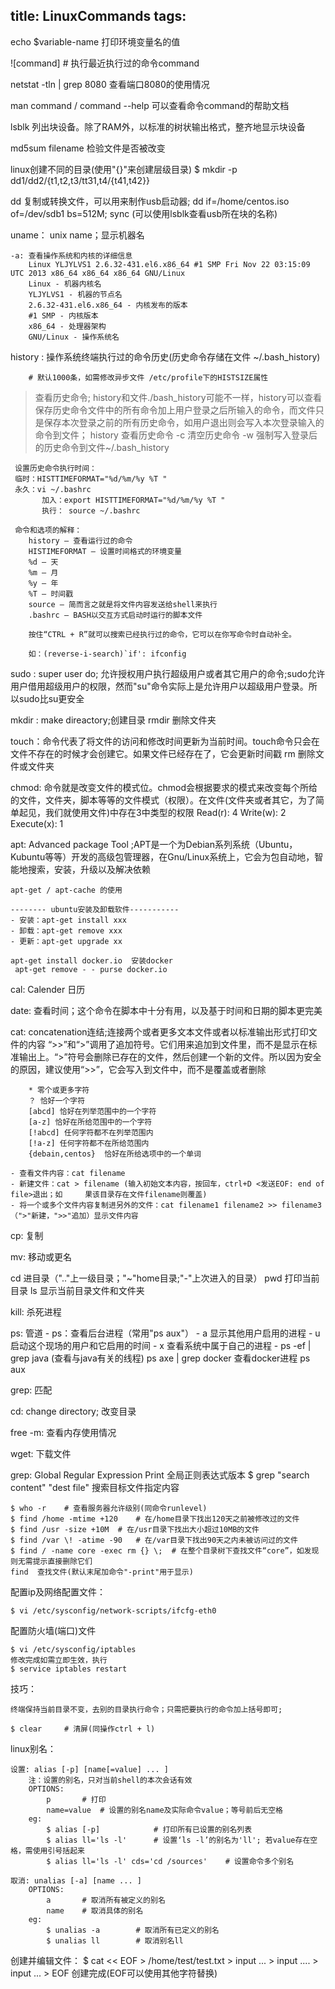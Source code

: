 title: LinuxCommands
tags:
---

echo $variable-name   打印环境变量名的值

![command]  	# 执行最近执行过的命令command

netstat -tln | grep 8080 查看端口8080的使用情况

man command / command --help 可以查看命令command的帮助文档

lsblk 列出块设备。除了RAM外，以标准的树状输出格式，整齐地显示块设备

md5sum filename 检验文件是否被改变

linux创建不同的目录(使用"{}"来创建层级目录) 
$ mkdir -p dd1/dd2/{t1,t2,t3/tt31,t4/{t41,t42}}

dd 复制或转换文件，可以用来制作usb启动器; dd if=/home/centos.iso of=/dev/sdb1 bs=512M; sync (可以使用lsblk查看usb所在块的名称)

uname： unix name；显示机器名

	-a: 查看操作系统和内核的详细信息 
		Linux YLJYLVS1 2.6.32-431.el6.x86_64 #1 SMP Fri Nov 22 03:15:09 UTC 2013 x86_64 x86_64 x86_64 GNU/Linux
		Linux - 机器内核名
		YLJYLVS1 - 机器的节点名
		2.6.32-431.el6.x86_64 - 内核发布的版本
		#1 SMP - 内核版本
		x86_64 - 处理器架构
		GNU/Linux - 操作系统名

history : 操作系统终端执行过的命令历史(历史命令存储在文件 ~/.bash_history)
	 
	 	# 默认1000条，如需修改异步文件 /etc/profile下的HISTSIZE属性

> 查看历史命令; history和文件./bash_history可能不一样，history可以查看保存历史命令文件中的所有命令加上用户登录之后所输入的命令，而文件只是保存本次登录之前的所有历史命令，如用户退出则会写入本次登录输入的命令到文件；
     history           查看历史命令
          -c      清空历史命令
          -w     强制写入登录后的历史命令到文件~/.bash_history
          
	 设置历史命令执行时间：
     临时：HISTTIMEFORMAT="%d/%m/%y %T "
     永久：vi ~/.bashrc
           加入：export HISTTIMEFORMAT="%d/%m/%y %T "
           执行： source ~/.bashrc

     命令和选项的解释：
		history – 查看运行过的命令
		HISTIMEFORMAT – 设置时间格式的环境变量
		%d – 天
		%m – 月
		%y – 年
		%T – 时间戳
		source – 简而言之就是将文件内容发送给shell来执行
		.bashrc – BASH以交互方式启动时运行的脚本文件

		按住“CTRL + R”就可以搜索已经执行过的命令，它可以在你写命令时自动补全。

		如：(reverse-i-search)`if': ifconfig 

sudo : super user do; 允许授权用户执行超级用户或者其它用户的命令;sudo允许用户借用超级用户的权限，然而"su"命令实际上是允许用户以超级用户登录。所以sudo比su更安全

mkdir : make direactory;创建目录
rmdir  删除文件夹

touch：命令代表了将文件的访问和修改时间更新为当前时间。touch命令只会在文件不存在的时候才会创建它。如果文件已经存在了，它会更新时间戳
rm 	删除文件或文件夹

chmod: 命令就是改变文件的模式位。chmod会根据要求的模式来改变每个所给的文件，文件夹，脚本等等的文件模式（权限）。在文件(文件夹或者其它，为了简单起见，我们就使用文件)中存在3中类型的权限
	Read(r): 4
	Write(w): 2
	Execute(x): 1

apt: Advanced package Tool ;APT是一个为Debian系列系统（Ubuntu，Kubuntu等等）开发的高级包管理器，在Gnu/Linux系统上，它会为包自动地，智能地搜索，安装，升级以及解决依赖

	apt-get / apt-cache 的使用

	-------- ubuntu安装及卸载软件-----------
	- 安装：apt-get install xxx
	- 卸载：apt-get remove xxx
	- 更新：apt-get upgrade xx

	apt-get install docker.io  安装docker
     apt-get remove - - purse docker.io



cal: Calender 日历

date: 查看时间；这个命令在脚本中十分有用，以及基于时间和日期的脚本更完美

cat: concatenation连结;连接两个或者更多文本文件或者以标准输出形式打印文件的内容
	“>>”和“>”调用了追加符号。它们用来追加到文件里，而不是显示在标准输出上。“>”符号会删除已存在的文件，然后创建一个新的文件。所以因为安全的原因，建议使用“>>”，它会写入到文件中，而不是覆盖或者删除

		* 零个或更多字符
		？ 恰好一个字符
		[abcd] 恰好在列举范围中的一个字符
		[a-z] 恰好在所给范围中的一个字符
		[!abcd] 任何字符都不在列举范围内
		[!a-z] 任何字符都不在所给范围内
		{debain,centos}  恰好在所给选项中的一个单词

    - 查看文件内容：cat filename
    - 新建文件：cat > filename (输入初始文本内容，按回车，ctrl+D <发送EOF: end of file>退出；如     果该目录存在文件filename则覆盖)
    - 将一个或多个文件内容复制进另外的文件：cat filename1 filename2 >> filename3（">"新建，">>"追加）显示文件内容


cp: 复制

mv: 移动或更名

cd     进目录（".."上一级目录；"~"home目录;"-"上次进入的目录）
pwd     打印当前目录
ls     显示当前目录文件和文件夹


kill: 杀死进程

ps: 管道
	- ps：查看后台进程（常用"ps aux"）
    - a  显示其他用户启用的进程
    - u  启动这个现场的用户和它启用的时间
    - x  查看系统中属于自己的进程
    - ps -ef | grep java (查看与java有关的线程)
    ps axe | grep docker 查看docker进程
	ps aux

	

grep: 匹配

cd: change directory; 改变目录

free -m: 查看内存使用情况

wget: 下载文件

grep: Global Regular Expression Print 全局正则表达式版本
	$ grep "search content"  "dest file" 搜索目标文件指定内容

	$ who -r 	# 查看服务器允许级别(同命令runlevel)
	$ find /home -mtime +120 	# 在/home目录下找出120天之前被修改过的文件
	$ find /usr -size +10M 	# 在/usr目录下找出大小超过10MB的文件
	$ find /var \! -atime -90	# 在/var目录下找出90天之内未被访问过的文件
	$ find / -name core -exec rm {} \; 	# 在整个目录树下查找文件“core”，如发现则无需提示直接删除它们
	find  查找文件(默认末尾加命令"-print"用于显示)

配置ip及网络配置文件：

	$ vi /etc/sysconfig/network-scripts/ifcfg-eth0

配置防火墙(端口)文件

	$ vi /etc/sysconfig/iptables
	修改完成如需立即生效，执行
	$ service iptables restart

技巧：

	终端保持当前目录不变，去别的目录执行命令；只需把要执行的命令加上括号即可;

	$ clear 	# 清屏(同操作ctrl + l)

linux别名：

	设置: alias [-p] [name[=value] ... ]
		注：设置的别名，只对当前shell的本次会话有效
		OPTIONS:
			p 		# 打印
			name=value	# 设置的别名name及实际命令value；等号前后无空格
		eg:
			$ alias [-p] 			# 打印所有已设置的别名列表
			$ alias ll='ls -l'		# 设置‘ls -l’的别名为'll'; 若value存在空格，需使用引号括起来
			$ alias ll='ls -l' cds='cd /sources' 	# 设置命令多个别名

	取消: unalias [-a] [name ... ]
		OPTIONS:
			a 		# 取消所有被定义的别名
			name 	# 取消具体的别名
		eg:
			$ unalias -a 		# 取消所有已定义的别名
			$ unalias ll 		# 取消别名ll


创建并编辑文件：
     $ cat << EOF > /home/test/test.txt
     > input ...
     > input ....
     > input ...
     > EOF
创建完成(EOF可以使用其他字符替换)
